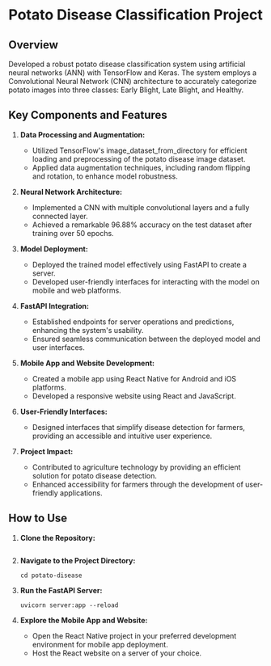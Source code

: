 # Potato Disease Classification Project

## Overview
Developed a robust potato disease classification system using artificial neural networks (ANN) with TensorFlow and Keras. The system employs a Convolutional Neural Network (CNN) architecture to accurately categorize potato images into three classes: Early Blight, Late Blight, and Healthy.

## Key Components and Features

1. **Data Processing and Augmentation:**
   - Utilized TensorFlow's image_dataset_from_directory for efficient loading and preprocessing of the potato disease image dataset.
   - Applied data augmentation techniques, including random flipping and rotation, to enhance model robustness.

2. **Neural Network Architecture:**
   - Implemented a CNN with multiple convolutional layers and a fully connected layer.
   - Achieved a remarkable 96.88% accuracy on the test dataset after training over 50 epochs.

3. **Model Deployment:**
   - Deployed the trained model effectively using FastAPI to create a server.
   - Developed user-friendly interfaces for interacting with the model on mobile and web platforms.

4. **FastAPI Integration:**
   - Established endpoints for server operations and predictions, enhancing the system's usability.
   - Ensured seamless communication between the deployed model and user interfaces.

5. **Mobile App and Website Development:**
   - Created a mobile app using React Native for Android and iOS platforms.
   - Developed a responsive website using React and JavaScript.

6. **User-Friendly Interfaces:**
   - Designed interfaces that simplify disease detection for farmers, providing an accessible and intuitive user experience.

7. **Project Impact:**
   - Contributed to agriculture technology by providing an efficient solution for potato disease detection.
   - Enhanced accessibility for farmers through the development of user-friendly applications.

## How to Use

1. **Clone the Repository:**
   ```git clone https://github.com/SahilGunjal/Smart-Potato-Disease-Classification.git
   ```

2. **Navigate to the Project Directory:**
   ```
   cd potato-disease
   ```

3. **Run the FastAPI Server:**
   ```
   uvicorn server:app --reload
   ```

4. **Explore the Mobile App and Website:**
   - Open the React Native project in your preferred development environment for mobile app deployment.
   - Host the React website on a server of your choice.
